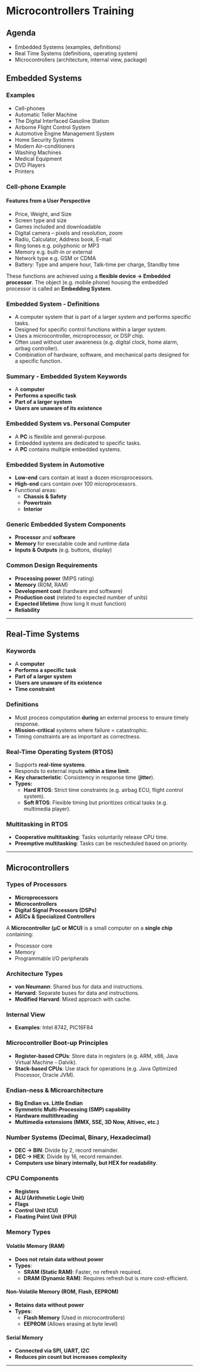 # Microcontrollers Training

## Agenda
- Embedded Systems (examples, definitions)
- Real Time Systems (definitions, operating system)
- Microcontrollers (architecture, internal view, package)

## Embedded Systems
### Examples
- Cell-phones
- Automatic Teller Machine
- The Digital Interfaced Gasoline Station
- Airborne Flight Control System
- Automotive Engine Management System
- Home Security Systems
- Modern Air-conditioners
- Washing Machines
- Medical Equipment
- DVD Players
- Printers

### Cell-phone Example
#### Features from a User Perspective
- Price, Weight, and Size
- Screen type and size
- Games included and downloadable
- Digital camera – pixels and resolution, zoom
- Radio, Calculator, Address book, E-mail
- Ring tones e.g. polyphonic or MP3
- Memory e.g. built-in or external
- Network type e.g. GSM or CDMA
- Battery: Type and ampere hour, Talk-time per charge, Standby time

These functions are achieved using a **flexible device → Embedded processor**.
The object (e.g. mobile phone) housing the embedded processor is called an **Embedding System**.

### Embedded System - Definitions
- A computer system that is part of a larger system and performs specific tasks.
- Designed for specific control functions within a larger system.
- Uses a microcontroller, microprocessor, or DSP chip.
- Often used without user awareness (e.g. digital clock, home alarm, airbag controller).
- Combination of hardware, software, and mechanical parts designed for a specific function.

### Summary - Embedded System Keywords
- A **computer**
- **Performs a specific task**
- **Part of a larger system**
- **Users are unaware of its existence**

### Embedded System vs. Personal Computer
- A **PC** is flexible and general-purpose.
- Embedded systems are dedicated to specific tasks.
- A **PC** contains multiple embedded systems.

### Embedded System in Automotive
- **Low-end** cars contain at least a dozen microprocessors.
- **High-end** cars contain over 100 microprocessors.
- Functional areas:
  - **Chassis & Safety**
  - **Powertrain**
  - **Interior**

### Generic Embedded System Components
- **Processor** and **software**
- **Memory** for executable code and runtime data
- **Inputs & Outputs** (e.g. buttons, display)

### Common Design Requirements
- **Processing power** (MIPS rating)
- **Memory** (ROM, RAM)
- **Development cost** (hardware and software)
- **Production cost** (related to expected number of units)
- **Expected lifetime** (how long it must function)
- **Reliability**

---

## Real-Time Systems
### Keywords
- A **computer**
- **Performs a specific task**
- **Part of a larger system**
- **Users are unaware of its existence**
- **Time constraint**

### Definitions
- Must process computation **during** an external process to ensure timely response.
- **Mission-critical** systems where failure = catastrophic.
- Timing constraints are as important as correctness.

### Real-Time Operating System (RTOS)
- Supports **real-time systems**.
- Responds to external inputs **within a time limit**.
- **Key characteristic**: Consistency in response time (**jitter**).
- **Types:**
  - **Hard RTOS**: Strict time constraints (e.g. airbag ECU, flight control system).
  - **Soft RTOS**: Flexible timing but prioritizes critical tasks (e.g. multimedia player).

### Multitasking in RTOS
- **Cooperative multitasking**: Tasks voluntarily release CPU time.
- **Preemptive multitasking**: Tasks can be rescheduled based on priority.

---

## Microcontrollers
### Types of Processors
- **Microprocessors**
- **Microcontrollers**
- **Digital Signal Processors (DSPs)**
- **ASICs & Specialized Controllers**

A **Microcontroller (µC or MCU)** is a small computer on a **single chip** containing:
- Processor core
- Memory
- Programmable I/O peripherals

### Architecture Types
- **von Neumann**: Shared bus for data and instructions.
- **Harvard**: Separate buses for data and instructions.
- **Modified Harvard**: Mixed approach with cache.

### Internal View
- **Examples**: Intel 8742, PIC16F84

### Microcontroller Boot-up Principles
- **Register-based CPUs**: Store data in registers (e.g. ARM, x86, Java Virtual Machine - Dalvik).
- **Stack-based CPUs**: Use stack for operations (e.g. Java Optimized Processor, Oracle JVM).

### Endian-ness & Microarchitecture
- **Big Endian vs. Little Endian**
- **Symmetric Multi-Processing (SMP) capability**
- **Hardware multithreading**
- **Multimedia extensions (MMX, SSE, 3D Now, Altivec, etc.)**

### Number Systems (Decimal, Binary, Hexadecimal)
- **DEC → BIN**: Divide by 2, record remainder.
- **DEC → HEX**: Divide by 16, record remainder.
- **Computers use binary internally, but HEX for readability**.

### CPU Components
- **Registers**
- **ALU (Arithmetic Logic Unit)**
- **Flags**
- **Control Unit (CU)**
- **Floating Point Unit (FPU)**

### Memory Types
#### Volatile Memory (RAM)
- **Does not retain data without power**
- **Types**:
  - **SRAM (Static RAM)**: Faster, no refresh required.
  - **DRAM (Dynamic RAM)**: Requires refresh but is more cost-efficient.

#### Non-Volatile Memory (ROM, Flash, EEPROM)
- **Retains data without power**
- **Types**:
  - **Flash Memory** (Used in microcontrollers)
  - **EEPROM** (Allows erasing at byte level)

#### Serial Memory
- **Connected via SPI, UART, I2C**
- **Reduces pin count but increases complexity**

---

